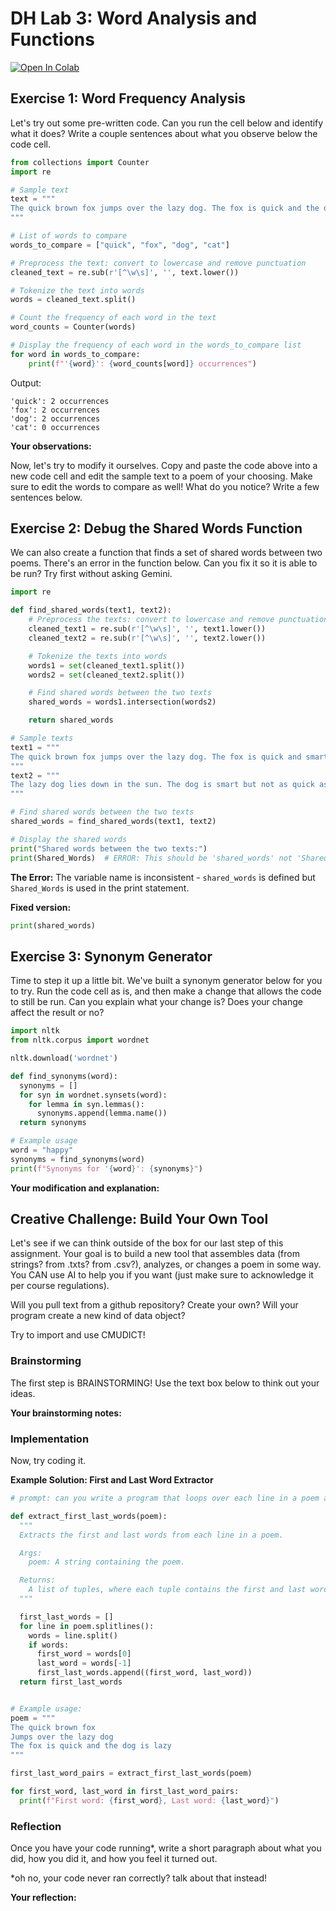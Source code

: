 # DH Lab 3: Word Analysis and Functions

[![Open In Colab](https://colab.research.google.com/assets/colab-badge.svg)](https://colab.research.google.com/github/cretic/Poetry-and-AI-Fall-2024-/blob/main/DH_Lab_3.ipynb)

## Exercise 1: Word Frequency Analysis

Let's try out some pre-written code. Can you run the cell below and identify what it does? Write a couple sentences about what you observe below the code cell.

```python
from collections import Counter
import re

# Sample text
text = """
The quick brown fox jumps over the lazy dog. The fox is quick and the dog is lazy.
"""

# List of words to compare
words_to_compare = ["quick", "fox", "dog", "cat"]

# Preprocess the text: convert to lowercase and remove punctuation
cleaned_text = re.sub(r'[^\w\s]', '', text.lower())

# Tokenize the text into words
words = cleaned_text.split()

# Count the frequency of each word in the text
word_counts = Counter(words)

# Display the frequency of each word in the words_to_compare list
for word in words_to_compare:
    print(f"'{word}': {word_counts[word]} occurrences")
```

Output:
```
'quick': 2 occurrences
'fox': 2 occurrences
'dog': 2 occurrences
'cat': 0 occurrences
```

**Your observations:**

Now, let's try to modify it ourselves. Copy and paste the code above into a new code cell and edit the sample text to a poem of your choosing. Make sure to edit the words to compare as well! What do you notice? Write a few sentences below.

## Exercise 2: Debug the Shared Words Function

We can also create a function that finds a set of shared words between two poems. There's an error in the function below. Can you fix it so it is able to be run? Try first without asking Gemini.

```python
import re

def find_shared_words(text1, text2):
    # Preprocess the texts: convert to lowercase and remove punctuation
    cleaned_text1 = re.sub(r'[^\w\s]', '', text1.lower())
    cleaned_text2 = re.sub(r'[^\w\s]', '', text2.lower())

    # Tokenize the texts into words
    words1 = set(cleaned_text1.split())
    words2 = set(cleaned_text2.split())

    # Find shared words between the two texts
    shared_words = words1.intersection(words2)

    return shared_words

# Sample texts
text1 = """
The quick brown fox jumps over the lazy dog. The fox is quick and smart.
"""
text2 = """
The lazy dog lies down in the sun. The dog is smart but not as quick as the fox.
"""

# Find shared words between the two texts
shared_words = find_shared_words(text1, text2)

# Display the shared words
print("Shared words between the two texts:")
print(Shared_Words)  # ERROR: This should be 'shared_words' not 'Shared_Words'
```

**The Error:** The variable name is inconsistent - `shared_words` is defined but `Shared_Words` is used in the print statement.

**Fixed version:**
```python
print(shared_words)
```

## Exercise 3: Synonym Generator

Time to step it up a little bit. We've built a synonym generator below for you to try. Run the code cell as is, and then make a change that allows the code to still be run. Can you explain what your change is? Does your change affect the result or no?

```python
import nltk
from nltk.corpus import wordnet

nltk.download('wordnet')

def find_synonyms(word):
  synonyms = []
  for syn in wordnet.synsets(word):
    for lemma in syn.lemmas():
      synonyms.append(lemma.name())
  return synonyms

# Example usage
word = "happy"
synonyms = find_synonyms(word)
print(f"Synonyms for '{word}': {synonyms}")
```

**Your modification and explanation:**

## Creative Challenge: Build Your Own Tool

Let's see if we can think outside of the box for our last step of this assignment. Your goal is to build a new tool that assembles data (from strings? from .txts? from .csv?), analyzes, or changes a poem in some way. You CAN use AI to help you if you want (just make sure to acknowledge it per course regulations).

Will you pull text from a github repository? Create your own? Will your program create a new kind of data object?

Try to import and use CMUDICT!

### Brainstorming

The first step is BRAINSTORMING! Use the text box below to think out your ideas.

**Your brainstorming notes:**

### Implementation

Now, try coding it.

**Example Solution: First and Last Word Extractor**

```python
# prompt: can you write a program that loops over each line in a poem and pulls out the first and last words

def extract_first_last_words(poem):
  """
  Extracts the first and last words from each line in a poem.

  Args:
    poem: A string containing the poem.

  Returns:
    A list of tuples, where each tuple contains the first and last word of a line.
  """

  first_last_words = []
  for line in poem.splitlines():
    words = line.split()
    if words:
      first_word = words[0]
      last_word = words[-1]
      first_last_words.append((first_word, last_word))
  return first_last_words


# Example usage:
poem = """
The quick brown fox
Jumps over the lazy dog
The fox is quick and the dog is lazy
"""

first_last_word_pairs = extract_first_last_words(poem)

for first_word, last_word in first_last_word_pairs:
  print(f"First word: {first_word}, Last word: {last_word}")
```

### Reflection

Once you have your code running*, write a short paragraph about what you did, how you did it, and how you feel it turned out.

*oh no, your code never ran correctly? talk about that instead!

**Your reflection:**